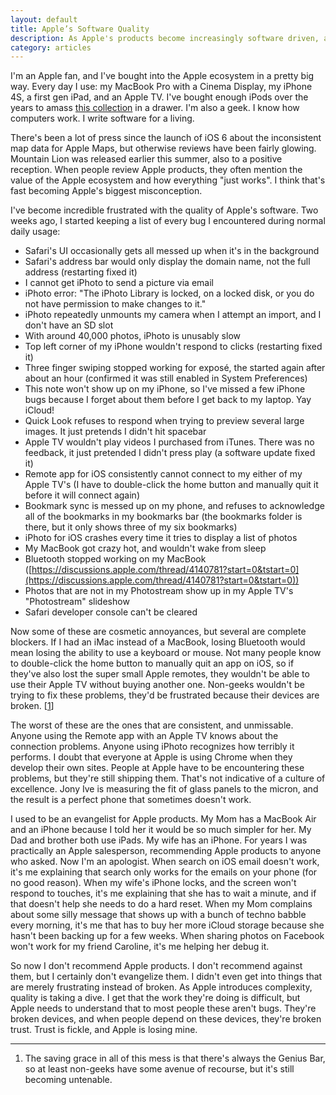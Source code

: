 ```yaml
---
layout: default
title: Apple’s Software Quality
description: As Apple's products become increasingly software driven, and software complexity increases, quality and user experience are taking a dive.
category: articles
---
```

I'm an Apple fan, and I've bought into the Apple ecosystem in a pretty big way. Every day I use: my MacBook Pro with a Cinema Display, my iPhone 4S, a first gen iPad, and an Apple TV. I've bought enough iPods over the years to amass [this collection](http://twitter.com/i/#!/ironkeith/media/slideshow?url=pic.twitter.com%2FQ34Vpeph) in a drawer. I'm also a geek. I know how computers work. I write software for a living.

There's been a lot of press since the launch of iOS 6 about the inconsistent map data for Apple Maps, but otherwise reviews have been fairly glowing. Mountain Lion was released earlier this summer, also to a positive reception. When people review Apple products, they often mention the value of the Apple ecosystem and how everything "just works". I think that's fast becoming Apple's biggest misconception.


I've become incredible frustrated with the quality of Apple's software. Two weeks ago, I started keeping a list of every bug I encountered during normal daily usage:

- Safari's UI occasionally gets all messed up when it's in the background
- Safari's address bar would only display the domain name, not the full address (restarting fixed it)
- I cannot get iPhoto to send a picture via email
- iPhoto error: "The iPhoto Library is locked, on a locked disk, or you do not have permission to make changes to it."
- iPhoto repeatedly unmounts my camera when I attempt an import, and I don't have an SD slot
- With around 40,000 photos, iPhoto is unusably slow
- Top left corner of my iPhone wouldn't respond to clicks (restarting fixed it)
- Three finger swiping stopped working for exposé, the started again after about an hour (confirmed it was still enabled in System Preferences)
- This note won't show up on my iPhone, so I've missed a few iPhone bugs because I forget about them before I get back to my laptop. Yay iCloud!
- Quick Look refuses to respond when trying to preview several large images. It just pretends I didn't hit spacebar
- Apple TV wouldn't play videos I purchased from iTunes. There was no feedback, it just pretended I didn't press play (a software update fixed it)
- Remote app for iOS consistently cannot connect to my either of my Apple TV's (I have to double-click the home button and manually quit it before it will connect again)
- Bookmark sync is messed up on my phone, and refuses to acknowledge all of the bookmarks in my bookmarks bar (the bookmarks folder is there, but it only shows three of my six bookmarks)
- iPhoto for iOS crashes every time it tries to display a list of photos
- My MacBook got crazy hot, and wouldn't wake from sleep
- Bluetooth stopped working on my MacBook ([https://discussions.apple.com/thread/4140781?start=0&tstart=0](https://discussions.apple.com/thread/4140781?start=0&tstart=0))
- Photos that are not in my Photostream show up in my Apple TV's "Photostream" slideshow
- Safari developer console can't be cleared

Now some of these are cosmetic annoyances, but several are complete blockers. If I had an iMac instead of a MacBook, losing Bluetooth would mean losing the ability to use a keyboard or mouse. Not many people know to double-click the home button to manually quit an app on iOS, so if they've also lost the super small Apple remotes, they wouldn't be able to use their Apple TV without buying another one. Non-geeks wouldn't be trying to fix these problems, they'd be frustrated because their devices are broken. \[[1](#footnotes)\]

The worst of these are the ones that are consistent, and unmissable. Anyone using the Remote app with an Apple TV knows about the connection problems. Anyone using iPhoto recognizes how terribly it performs. I doubt that everyone at Apple is using Chrome when they develop their own sites. People at Apple have to be encountering these problems, but they're still shipping them. That's not indicative of a culture of excellence. Jony Ive is measuring the fit of glass panels to the micron, and the result is a perfect phone that sometimes doesn't work.

I used to be an evangelist for Apple products. My Mom has a MacBook Air and an iPhone because I told her it would be so much simpler for her. My Dad and brother both use iPads. My wife has an iPhone. For years I was practically an Apple salesperson, recommending Apple products to anyone who asked. Now I'm an apologist. When search on iOS email doesn't work, it's me explaining that search only works for the emails on your phone (for no good reason). When my wife's iPhone locks, and the screen won't respond to touches, it's me explaining that she has to wait a minute, and if that doesn't help she needs to do a hard reset. When my Mom complains about some silly message that shows up with a bunch of techno babble every morning, it's me that has to buy her more iCloud storage because she hasn't been backing up for a few weeks. When sharing photos on Facebook won't work for my friend Caroline, it's me helping her debug it.

So now I don't recommend Apple products. I don't recommend against them, but I certainly don't evangelize them. I didn't even get into things that are merely frustrating instead of broken. As Apple introduces complexity, quality is taking a dive. I get that the work they're doing is difficult, but Apple needs to understand that to most people these aren't bugs. They're broken devices, and when people depend on these devices, they're broken trust. Trust is fickle, and Apple is losing mine.

<hr id="footnotes">

1. The saving grace in all of this mess is that there's always the Genius Bar, so at least non-geeks have some avenue of recourse, but it's still becoming untenable.

